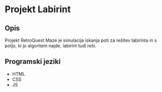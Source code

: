 # Projekt Labirint

## Opis
 Projekt RetroQuest Maze je simulacija iskanja poti za rešitev labirinta in s potjo, ki jo algoritem najde, labirint tudi reši.
## Programski jeziki
- HTML
- CSS
- JS